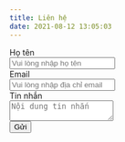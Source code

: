 ```yaml
---
title: Liên hệ
date: 2021-08-12 13:05:03
---
```

<div class="field">
  <label class="label">Họ tên</label>
  <div class="control">
    <input class="input" type="text" placeholder="Vui lòng nhập họ tên">
  </div>
</div>

<div class="field">
  <label class="label">Email</label>
  <div class="control has-icons-left has-icons-right">
    <input class="input" type="email" placeholder="Vui lòng nhập địa chỉ email" value="">
    <span class="icon is-small is-left">
      <i class="fas fa-envelope"></i>
    </span>
    <!-- <span class="icon is-small is-right">
      <i class="fas fa-exclamation-triangle"></i>
    </span> -->
  </div>
  <!-- <p class="help is-danger">This email is invalid</p> -->
</div>

<div class="field">
  <label class="label">Tin nhắn</label>
  <div class="control">
    <textarea class="textarea" placeholder="Nội dung tin nhắn"></textarea>
  </div>
</div>

<div class="field is-grouped">
  <div class="control">
    <button class="button is-link">Gửi</button>
  </div>
</div>
